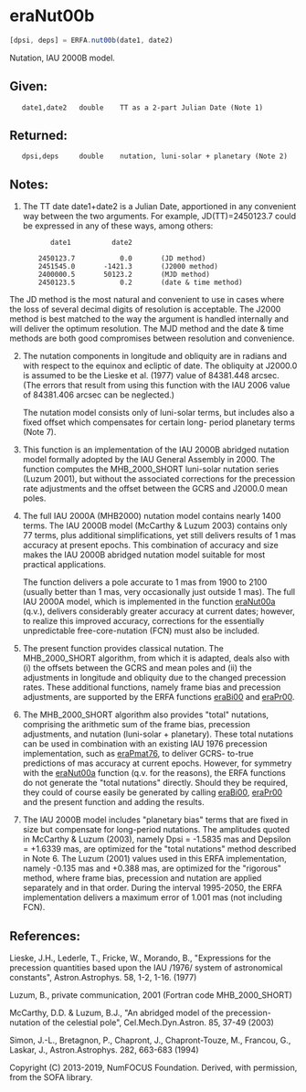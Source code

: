 # eraNut00b

```js
[dpsi, deps] = ERFA.nut00b(date1, date2)
```

Nutation, IAU 2000B model.

## Given:
```
   date1,date2   double    TT as a 2-part Julian Date (Note 1)
```

## Returned:
```
   dpsi,deps     double    nutation, luni-solar + planetary (Note 2)
```

## Notes:

1) The TT date date1+date2 is a Julian Date, apportioned in any
   convenient way between the two arguments.  For example,
   JD(TT)=2450123.7 could be expressed in any of these ways,
   among others:

```
          date1          date2

       2450123.7           0.0       (JD method)
       2451545.0       -1421.3       (J2000 method)
       2400000.5       50123.2       (MJD method)
       2450123.5           0.2       (date & time method)
```

   The JD method is the most natural and convenient to use in
   cases where the loss of several decimal digits of resolution
   is acceptable.  The J2000 method is best matched to the way
   the argument is handled internally and will deliver the
   optimum resolution.  The MJD method and the date & time methods
   are both good compromises between resolution and convenience.

2) The nutation components in longitude and obliquity are in radians
   and with respect to the equinox and ecliptic of date.  The
   obliquity at J2000.0 is assumed to be the Lieske et al. (1977)
   value of 84381.448 arcsec.  (The errors that result from using
   this function with the IAU 2006 value of 84381.406 arcsec can be
   neglected.)

   The nutation model consists only of luni-solar terms, but
   includes also a fixed offset which compensates for certain long-
   period planetary terms (Note 7).

3) This function is an implementation of the IAU 2000B abridged
   nutation model formally adopted by the IAU General Assembly in
   2000.  The function computes the MHB_2000_SHORT luni-solar
   nutation series (Luzum 2001), but without the associated
   corrections for the precession rate adjustments and the offset
   between the GCRS and J2000.0 mean poles.

4) The full IAU 2000A (MHB2000) nutation model contains nearly 1400
   terms.  The IAU 2000B model (McCarthy & Luzum 2003) contains only
   77 terms, plus additional simplifications, yet still delivers
   results of 1 mas accuracy at present epochs.  This combination of
   accuracy and size makes the IAU 2000B abridged nutation model
   suitable for most practical applications.

   The function delivers a pole accurate to 1 mas from 1900 to 2100
   (usually better than 1 mas, very occasionally just outside
   1 mas).  The full IAU 2000A model, which is implemented in the
   function [eraNut00a][1] (q.v.), delivers considerably greater accuracy
   at current dates;  however, to realize this improved accuracy,
   corrections for the essentially unpredictable free-core-nutation
   (FCN) must also be included.

5) The present function provides classical nutation.  The
   MHB_2000_SHORT algorithm, from which it is adapted, deals also
   with (i) the offsets between the GCRS and mean poles and (ii) the
   adjustments in longitude and obliquity due to the changed
   precession rates.  These additional functions, namely frame bias
   and precession adjustments, are supported by the ERFA functions
   [eraBi00][2]  and [eraPr00][3].

6) The MHB_2000_SHORT algorithm also provides "total" nutations,
   comprising the arithmetic sum of the frame bias, precession
   adjustments, and nutation (luni-solar + planetary).  These total
   nutations can be used in combination with an existing IAU 1976
   precession implementation, such as [eraPmat76][4],  to deliver GCRS-
   to-true predictions of mas accuracy at current epochs.  However,
   for symmetry with the [eraNut00a][1]  function (q.v. for the reasons),
   the ERFA functions do not generate the "total nutations"
   directly.  Should they be required, they could of course easily
   be generated by calling [eraBi00][2], [eraPr00][3] and the present function
   and adding the results.

7) The IAU 2000B model includes "planetary bias" terms that are
   fixed in size but compensate for long-period nutations.  The
   amplitudes quoted in McCarthy & Luzum (2003), namely
   Dpsi = -1.5835 mas and Depsilon = +1.6339 mas, are optimized for
   the "total nutations" method described in Note 6.  The Luzum
   (2001) values used in this ERFA implementation, namely -0.135 mas
   and +0.388 mas, are optimized for the "rigorous" method, where
   frame bias, precession and nutation are applied separately and in
   that order.  During the interval 1995-2050, the ERFA
   implementation delivers a maximum error of 1.001 mas (not
   including FCN).

## References:

   Lieske, J.H., Lederle, T., Fricke, W., Morando, B., "Expressions
   for the precession quantities based upon the IAU /1976/ system of
   astronomical constants", Astron.Astrophys. 58, 1-2, 1-16. (1977)

   Luzum, B., private communication, 2001 (Fortran code
   MHB_2000_SHORT)

   McCarthy, D.D. & Luzum, B.J., "An abridged model of the
   precession-nutation of the celestial pole", Cel.Mech.Dyn.Astron.
   85, 37-49 (2003)

   Simon, J.-L., Bretagnon, P., Chapront, J., Chapront-Touze, M.,
   Francou, G., Laskar, J., Astron.Astrophys. 282, 663-683 (1994)

Copyright (C) 2013-2019, NumFOCUS Foundation.
Derived, with permission, from the SOFA library.


[1]: era.nut00a.md
[2]: era.bi00.md
[3]: era.pr00.md
[4]: era.pmat76.md
